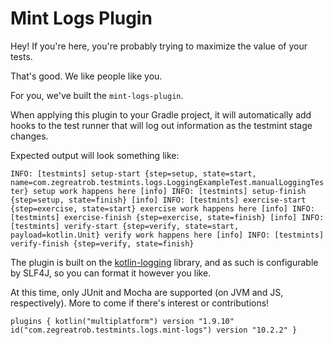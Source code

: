 # Mint Logs Plugin

Hey! If you're here, you're probably trying to maximize the value of your tests.

That's good. We like people like you.

For you, we've built the `mint-logs-plugin`.

When applying this plugin to your Gradle project, it will automatically add hooks to the test runner that will log out information as the testmint stage changes.

Expected output will look something like:


`
INFO: [testmints] setup-start {step=setup, state=start, name=com.zegreatrob.testmints.logs.LoggingExampleTest.manualLoggingTester}
setup work happens here
[info] INFO: [testmints] setup-finish {step=setup, state=finish}
[info] INFO: [testmints] exercise-start {step=exercise, state=start}
exercise work happens here
[info] INFO: [testmints] exercise-finish {step=exercise, state=finish}
[info] INFO: [testmints] verify-start {step=verify, state=start, payload=kotlin.Unit}
verify work happens here
[info] INFO: [testmints] verify-finish {step=verify, state=finish}
`

The plugin is built on the [kotlin-logging](https://github.com/oshai/kotlin-logging) library, and as such is configurable by SLF4J, so you can format it however you like.

At this time, only JUnit and Mocha are supported (on JVM and JS, respectively). More to come if there's interest or contributions!

`
    plugins {
        kotlin("multiplatform") version "1.9.10"
        id("com.zegreatrob.testmints.logs.mint-logs") version "10.2.2"
    }
`